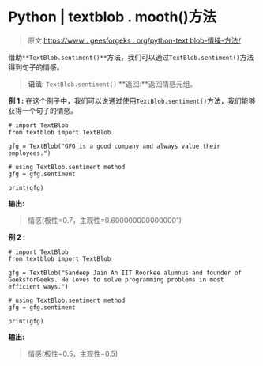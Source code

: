 # Python | textblob . mooth()方法

> 原文:[https://www . geesforgeks . org/python-text blob-情操-方法/](https://www.geeksforgeeks.org/python-textblob-sentiment-method/)

借助`**TextBlob.sentiment()**`方法，我们可以通过`TextBlob.sentiment()`方法得到句子的情感。

> **语法:** `TextBlob.sentiment()`
> **返回:**返回情感元组。

**例 1 :**
在这个例子中，我们可以说通过使用`TextBlob.sentiment()`方法，我们能够获得一个句子的情感。

```
# import TextBlob
from textblob import TextBlob

gfg = TextBlob("GFG is a good company and always value their employees.")

# using TextBlob.sentiment method
gfg = gfg.sentiment

print(gfg)
```

**输出:**

> 情感(极性=0.7，主观性=0.6000000000000001)

**例 2 :**

```
# import TextBlob
from textblob import TextBlob

gfg = TextBlob("Sandeep Jain An IIT Roorkee alumnus and founder of GeeksforGeeks. He loves to solve programming problems in most efficient ways.")

# using TextBlob.sentiment method
gfg = gfg.sentiment

print(gfg)
```

**输出:**

> 情感(极性=0.5，主观性=0.5)